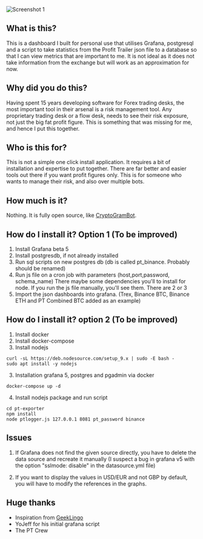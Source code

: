 ![Screenshot 1](https://github.com/mehtadone/PT-Risk-Dash/blob/master/dash.png?raw=true)

## What is this?
This is a dashboard I built for personal use that utilises Grafana, postgresql and a script to take statistics from the Profit Trailer json file to a database so that I can view metrics that are important to me. It is not ideal as it does not take information from the exchange but will work as an approximation for now. 

## Why did you do this?
Having spent 15 years developing software for Forex trading desks, the most important tool in their arsenal is a risk management tool. Any proprietary trading desk or a flow desk, needs to see their risk exposure, not just the big fat profit figure. This is something that was missing for me, and hence I put this together. 

## Who is this for?
This is not a simple one click install application. It requires a bit of installation and expertise to put together. There are far better and easier tools out there if you want profit figures only. This is for someone who wants to manage their risk, and also over multiple bots.

## How much is it?
Nothing. It is fully open source, like [CryptoGramBot](https://github.com/mehtadone/CryptoGramBot). 

## How do I install it? Option 1 (To be improved)

1. Install Grafana beta 5
2. Install postgresdb, if not already installed
3. Run sql scripts on new postgres db
(db is called pt_binance. Probably should be renamed)
4. Run js file on a cron job with parameters
(host,port,password, schema_name)
There maybe some dependencies you'll to install for node. If you run the js file manually, you'll see them. There are 2 or 3
5. Import the json dashboards into grafana. (Trex, Binance BTC, Binance ETH and PT Combined BTC added as an example)

## How do I install it? option 2 (To be improved)
1. Install docker
2. Install docker-compose
2. Install nodejs
```
curl -sL https://deb.nodesource.com/setup_9.x | sudo -E bash -
sudo apt install -y nodejs
```
3. Installation grafana 5, postgres and pgadmin via docker
```
docker-compose up -d
```
4. Install nodejs package and run script
```
cd pt-exporter
npm install
node ptlogger.js 127.0.0.1 8081 pt_password binance
```

## Issues

1. If Grafana does not find the given source directly, you have to delete the data source and recreate it manually (I suspect a bug in grafana v5 with the option "sslmode: disable" in the datasource.yml file)

2. If you want to display the values in USD/EUR and not GBP by default, you will have to modify the references in the graphs.


## Huge thanks

- Inspiration from [GeekLingo](https://github.com/geeklingo/Guppy-Dashboard)
- YoJeff for his initial grafana script
- The PT Crew
